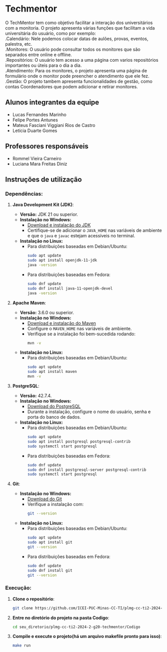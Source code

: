 # Techmentor

O TechMentor tem como objetivo facilitar a interação dos universitários com a monitoria. O projeto apresenta várias funções que facilitam a vida universitária do usuário, como por exemplo:<br>
.Calendário: Nele podemos colocar datas de aulões, provas, eventos, palestra, etc.<br>
.Monitores: O usuário pode consultar todos os monitores que são separados entre online e offline.<br>
.Repositórios: O usuário tem acesso a uma página com varios repositórios importantes ou úteis para o dia a dia.<br>
.Atendimento: Para os monitores, o projeto apresenta uma página de formulário onde o monitor pode preencher o atendimento que ele fez.<br>
.Gestão: O projeto tambem apresenta funcionalidades de gestão, como contas Coordenadores que podem adicionar e retirar monitores.<br>

## Alunos integrantes da equipe

* Lucas Fernandes Marinho
* Felipe Portes Antunes
* Mateus Fasciani Viggiani Rios de Castro
* Letícia Duarte Gomes

## Professores responsáveis

* Rommel Vieira Carneiro
* Luciana Mara Freitas Diniz

## Instruções de utilização

### Dependências:
1. **Java Development Kit (JDK)**:
   - **Versão:** JDK 21 ou superior.
   - **Instalação no Windows:**
     - [Download e instalação do JDK](https://adoptium.net/)
     - Certifique-se de adicionar o `JAVA_HOME` nas variáveis de ambiente e que o `java` e `javac` estejam acessíveis no terminal.
   - **Instalação no Linux:**
     - Para distribuições baseadas em Debian/Ubuntu:
       ```bash
       sudo apt update
       sudo apt install openjdk-11-jdk
       java -version
       ```
     - Para distribuições baseadas em Fedora:
       ```bash
       sudo dnf update
       sudo dnf install java-11-openjdk-devel
       java -version
       ```
2. **Apache Maven**:
   - **Versão:** 3.6.0 ou superior.
   - **Instalação no Windows:**
     - [Download e instalação do Maven](https://maven.apache.org/download.cgi)
     - Configure o `MAVEN_HOME` nas variáveis de ambiente.
     - Verifique se a instalação foi bem-sucedida rodando:
       ```bash
       mvn -v
       ```
    - **Instalação no Linux:**
      - Para distribuições baseadas em Debian/Ubuntu:
         ```bash
         sudo apt update
         sudo apt install maven
         mvn -v
         ```
3. **PostgreSQL**:
   - **Versão:** 42.7.4.
   - **Instalação no Windows:**
     - [Download do PostgreSQL](https://www.postgresql.org/download/)
     - Durante a instalação, configure o nome do usuário, senha e porta do banco de dados.
   - **Instalação no Linux:**
     - Para distribuições baseadas em Debian/Ubuntu:
       ```bash
       sudo apt update
       sudo apt install postgresql postgresql-contrib
       sudo systemctl start postgresql
       ```
     - Para distribuições baseadas em Fedora:
       ```bash
       sudo dnf update
       sudo dnf install postgresql-server postgresql-contrib
       sudo systemctl start postgresql
       ```

4. **Git**:
   - **Instalação no Windows:**
     - [Download do Git](https://git-scm.com/)
     - Verifique a instalação com:
       ```bash
       git --version
       ```
   - **Instalação no Linux:**
     - Para distribuições baseadas em Debian/Ubuntu:
       ```bash
       sudo apt update
       sudo apt install git
       git --version
       ```
     - Para distribuições baseadas em Fedora:
       ```bash
       sudo dnf update
       sudo dnf install git
       git --version
       ```
### Execução:
1. **Clone o repositório**:
   ```bash
   git clone https://github.com/ICEI-PUC-Minas-CC-TI/plmg-cc-ti2-2024-2-g20-techmentor.git
   ```
2. **Entre no diretório do projeto na pasta Codigo**:
   ```bash
   cd seu_diretorio/plmg-cc-ti2-2024-2-g20-techmentor/Codigo
   ```
3. **Compile e execute o projeto(há um arquivo makefile pronto para isso)**:
   ```bash
   make run
   ```   
